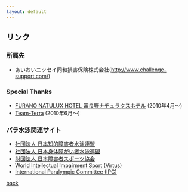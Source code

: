 ```yaml
---
layout: default
---
```


## リンク

### 所属先
*   あいおいニッセイ同和損害保険株式会社(http://www.challenge-support.com/)  

### Special Thanks
*   [FURANO NATULUX HOTEL 富良野ナチュラクスホテル](http://www.natulux.com/) (2010年4月～)  
*   [Team-Terra](https://atelier-terra.co.jp/info/004-info-005.html) (2010年6月～)  

### パラ水泳関連サイト
*   [社団法人 日本知的障害者水泳連盟](http://jsfpid.com/)  
*   [社団法人 日本身体障がい者水泳連盟](http://paraswim.jp/)  
*   [財団法人 日本障害者スポーツ協会](http://www.jsad.or.jp/)  
*   [World Intellectual Impairment Sport (Virtus)](https://www.virtus.sport/)  
*   [International Paralympic Committee (IPC)](http://www.paralympic.org/)  

[back](./)
